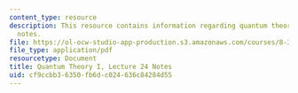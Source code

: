```yaml
---
content_type: resource
description: This resource contains information regarding quantum theory I, lecture
  notes.
file: https://ol-ocw-studio-app-production.s3.amazonaws.com/courses/8-321-quantum-theory-i-fall-2017/cf9ccbb36350fb6dc024636c84284d55_MIT8_321F17_lec24.pdf
file_type: application/pdf
resourcetype: Document
title: Quantum Theory I, Lecture 24 Notes
uid: cf9ccbb3-6350-fb6d-c024-636c84284d55
---
```


